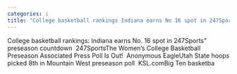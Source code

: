 ```yaml
---
categories: i
title: "College basketball rankings Indiana earns No 16 spot in 247Sports preseason countdown  247Sports"
---
```

College basketball rankings: Indiana earns No. 16 spot in 247Sports" preseason countdown&nbsp;&nbsp;247SportsThe Women’s College Basketball Preseason Associated Press Poll Is Out!&nbsp;&nbsp;Anonymous EagleUtah State hoops picked 8th in Mountain West preseason poll&nbsp;&nbsp;KSL.comBig Ten basketba